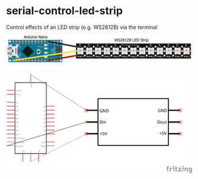 # serial-control-led-strip
Control effects of an LED strip (e.g. WS2812B) via the terminal

![Arduino schematics (part 1/2)](https://github.com/ernestkrom/serial-control-led-strip/blob/main/documentation/png/schematics_1.png)

![Arduino schematics (part 2/2)](https://github.com/ernestkrom/serial-control-led-strip/blob/main/documentation/png/schematics_2.png)
